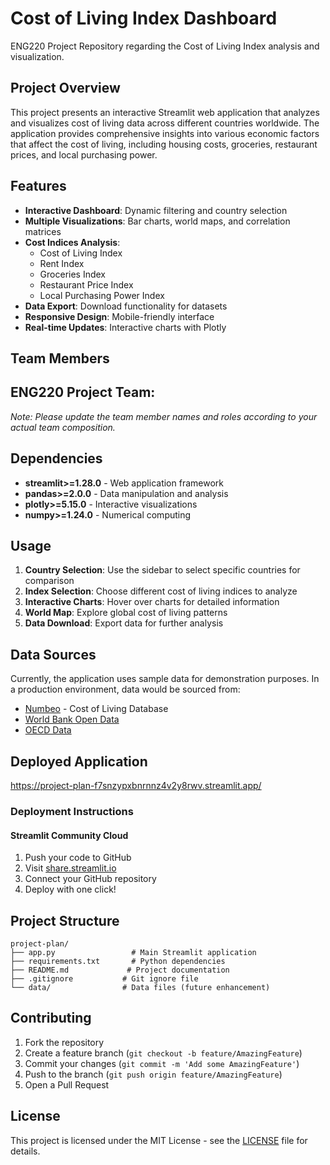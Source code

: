 # Cost of Living Index Dashboard 

ENG220 Project Repository regarding the Cost of Living Index analysis and visualization.

## Project Overview

This project presents an interactive Streamlit web application that analyzes and visualizes cost of living data across different countries worldwide. The application provides comprehensive insights into various economic factors that affect the cost of living, including housing costs, groceries, restaurant prices, and local purchasing power.

## Features

- **Interactive Dashboard**: Dynamic filtering and country selection
- **Multiple Visualizations**: Bar charts, world maps, and correlation matrices
- **Cost Indices Analysis**: 
  - Cost of Living Index
  - Rent Index
  - Groceries Index
  - Restaurant Price Index
  - Local Purchasing Power Index
- **Data Export**: Download functionality for datasets
- **Responsive Design**: Mobile-friendly interface
- **Real-time Updates**: Interactive charts with Plotly

## Team Members

**ENG220 Project Team:**
-

*Note: Please update the team member names and roles according to your actual team composition.*

##  Dependencies

- **streamlit>=1.28.0** - Web application framework
- **pandas>=2.0.0** - Data manipulation and analysis
- **plotly>=5.15.0** - Interactive visualizations
- **numpy>=1.24.0** - Numerical computing

## Usage

1. **Country Selection**: Use the sidebar to select specific countries for comparison
2. **Index Selection**: Choose different cost of living indices to analyze
3. **Interactive Charts**: Hover over charts for detailed information
4. **World Map**: Explore global cost of living patterns
5. **Data Download**: Export data for further analysis

## Data Sources

Currently, the application uses sample data for demonstration purposes. In a production environment, data would be sourced from:
- [Numbeo](https://www.numbeo.com/) - Cost of Living Database
- [World Bank Open Data](https://data.worldbank.org/)
- [OECD Data](https://data.oecd.org/)

## Deployed Application

https://project-plan-f7snzypxbnrnnz4v2y8rwv.streamlit.app/

### Deployment Instructions

#### Streamlit Community Cloud
1. Push your code to GitHub
2. Visit [share.streamlit.io](https://share.streamlit.io/)
3. Connect your GitHub repository
4. Deploy with one click!

## Project Structure

```
project-plan/
├── app.py                 # Main Streamlit application
├── requirements.txt       # Python dependencies
├── README.md             # Project documentation
├── .gitignore           # Git ignore file
└── data/                # Data files (future enhancement)
```

##  Contributing

1. Fork the repository
2. Create a feature branch (`git checkout -b feature/AmazingFeature`)
3. Commit your changes (`git commit -m 'Add some AmazingFeature'`)
4. Push to the branch (`git push origin feature/AmazingFeature`)
5. Open a Pull Request

## License

This project is licensed under the MIT License - see the [LICENSE](LICENSE) file for details.
